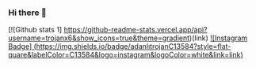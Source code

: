 ### Hi there 👋


[![Github stats 1] https://github-readme-stats.vercel.app/api?username=trojanx6&show_icons=true&theme=gradient)(link) 
[![Instagram Badge] (https://img.shields.io/badge/adanlıtrojanC13584?style=flat-quare&labelColor=C13584&logo=instagram&logoColor=white&link=link)](link) 

<!--
**trojanx6/trojanx6** is a ✨ _special_ ✨ repository because its `README.md` (this file) appears on your GitHub profile.

Here are some ideas to get you started:

- 🔭 I’m currently working on ...
- 🌱 I’m currently learning ...
- 👯 I’m looking to collaborate on ...
- 🤔 I’m looking for help with ...
- 💬 Ask me about ...
- 📫 How to reach me: ...
- 😄 Pronouns: ...
- ⚡ Fun fact: ...
-->
